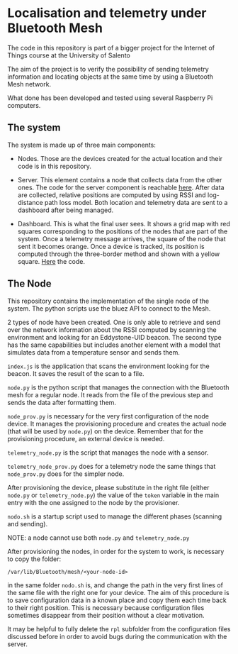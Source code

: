 # Localisation and telemetry under Bluetooth Mesh

The code in this repository is part of a bigger project for the Internet of Things course at the University of Salento

The aim of the project is to verify the possibility of sending telemetry information and locating objects at the same time by using a Bluetooth Mesh network.

What done has been developed and tested using several Raspberry Pi computers.

## The system

The system is made up of three main components:

- Nodes. Those are the devices created for the actual location and their code is in this repository.

- Server. This element contains a node that collects data from the other ones. The code for the server component is reachable [here](https://github.com/UniSalento-IDALab-IoTCourse-2021-2022/wot-project-2021-2022-server-Ferraro). After data are collected, relative positions are computed by using RSSI and log-distance path loss model. Both location and telemetry data are sent to a dashboard after being managed.

- Dashboard. This is what the final user sees. It shows a grid map with red squares corresponding to the positions of the nodes that are part of the system. Once a telemetry message arrives, the square of the node that sent it becomes orange. Once a device is tracked, its position is computed through the three-border method and shown with a yellow square. [Here](https://github.com/UniSalento-IDALab-IoTCourse-2021-2022/wot-project-2021-2022-dashboard-Ferraro) the code.

## The Node

This repository contains the implementation of the single node of the system. The python scripts use the bluez API to connect to the Mesh.

2 types of node have been created. One is only able to retrieve and send over the network information about the RSSI computed by scanning the environment and looking for an Eddystone-UID beacon. The second type has the same capabilities but includes another element with a model that simulates data from a temperature sensor and sends them.

`index.js` is the application that scans the environment looking for the beacon. It saves the result of the scan to a file.

`node.py` is the python script that manages the connection with the Bluetooth mesh for a regular node. It reads from the file of the previous step and sends the data after formatting them.

`node_prov.py` is necessary for the very first configuration of the node device. It manages the provisioning procedure and creates the actual node (that will be used by `node.py`) on the device. Remember that for the provisioning procedure, an external device is needed.

`telemetry_node.py` is the script that manages the node with a sensor.

`telemetry_node_prov.py` does for a telemetry node the same things that `node_prov.py` does for the simpler node.

After provisioning the device, please substitute in the right file (either `node.py` or `telemetry_node.py`) the value of the `token` variable in the main entry with the one assigned to the node by the provisioner.

`nodo.sh` is a startup script used to manage the different phases (scanning and sending).

NOTE: a node cannot use both `node.py` and `telemetry_node.py`

After provisioning the nodes, in order for the system to work, is necessary to copy the folder:

`/var/lib/Bluetooth/mesh/<your-node-id>`

in the same folder `nodo.sh` is, and change the path in the very first lines of the same file with the right one for your device. The aim of this procedure is to save configuration data in a known place and copy them each time back to their right position. This is necessary because configuration files sometimes disappear from their position without a clear motivation.

It may be helpful to fully delete the `rpl` subfolder from the configuration files discussed before in order to avoid bugs during the communication with the server.